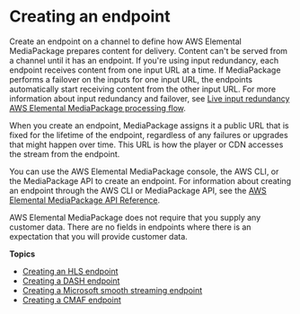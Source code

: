 # Creating an endpoint<a name="endpoints-create"></a>

Create an endpoint on a channel to define how AWS Elemental MediaPackage prepares content for delivery\. Content can't be served from a channel until it has an endpoint\. If you're using input redundancy, each endpoint receives content from one input URL at a time\. If MediaPackage performs a failover on the inputs for one input URL, the endpoints automatically start receiving content from the other input URL\. For more information about input redundancy and failover, see [Live input redundancy AWS Elemental MediaPackage processing flow](what-is-flow-ir.md)\.

When you create an endpoint, MediaPackage assigns it a public URL that is fixed for the lifetime of the endpoint, regardless of any failures or upgrades that might happen over time\. This URL is how the player or CDN accesses the stream from the endpoint\.

You can use the AWS Elemental MediaPackage console, the AWS CLI, or the MediaPackage API to create an endpoint\. For information about creating an endpoint through the AWS CLI or MediaPackage API, see the [AWS Elemental MediaPackage API Reference](https://docs.aws.amazon.com/mediapackage/latest/apireference/)\.

AWS Elemental MediaPackage does not require that you supply any customer data\. There are no fields in endpoints where there is an expectation that you will provide customer data\.

**Topics**
+ [Creating an HLS endpoint](endpoints-hls.md)
+ [Creating a DASH endpoint](endpoints-dash.md)
+ [Creating a Microsoft smooth streaming endpoint](endpoints-smooth.md)
+ [Creating a CMAF endpoint](endpoints-cmaf.md)